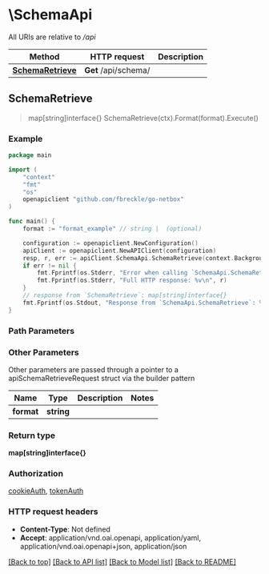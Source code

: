 # \SchemaApi

All URIs are relative to */api*

Method | HTTP request | Description
------------- | ------------- | -------------
[**SchemaRetrieve**](SchemaApi.md#SchemaRetrieve) | **Get** /api/schema/ | 



## SchemaRetrieve

> map[string]interface{} SchemaRetrieve(ctx).Format(format).Execute()





### Example

```go
package main

import (
    "context"
    "fmt"
    "os"
    openapiclient "github.com/fbreckle/go-netbox"
)

func main() {
    format := "format_example" // string |  (optional)

    configuration := openapiclient.NewConfiguration()
    apiClient := openapiclient.NewAPIClient(configuration)
    resp, r, err := apiClient.SchemaApi.SchemaRetrieve(context.Background()).Format(format).Execute()
    if err != nil {
        fmt.Fprintf(os.Stderr, "Error when calling `SchemaApi.SchemaRetrieve``: %v\n", err)
        fmt.Fprintf(os.Stderr, "Full HTTP response: %v\n", r)
    }
    // response from `SchemaRetrieve`: map[string]interface{}
    fmt.Fprintf(os.Stdout, "Response from `SchemaApi.SchemaRetrieve`: %v\n", resp)
}
```

### Path Parameters



### Other Parameters

Other parameters are passed through a pointer to a apiSchemaRetrieveRequest struct via the builder pattern


Name | Type | Description  | Notes
------------- | ------------- | ------------- | -------------
 **format** | **string** |  | 

### Return type

**map[string]interface{}**

### Authorization

[cookieAuth](../README.md#cookieAuth), [tokenAuth](../README.md#tokenAuth)

### HTTP request headers

- **Content-Type**: Not defined
- **Accept**: application/vnd.oai.openapi, application/yaml, application/vnd.oai.openapi+json, application/json

[[Back to top]](#) [[Back to API list]](../README.md#documentation-for-api-endpoints)
[[Back to Model list]](../README.md#documentation-for-models)
[[Back to README]](../README.md)

